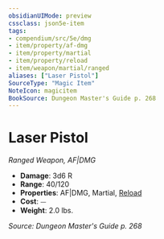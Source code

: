 ```yaml
---
obsidianUIMode: preview
cssclass: json5e-item
tags:
- compendium/src/5e/dmg
- item/property/af-dmg
- item/property/martial
- item/property/reload
- item/weapon/martial/ranged
aliases: ["Laser Pistol"]
SourceType: "Magic Item"
NoteIcon: magicitem
BookSource: Dungeon Master's Guide p. 268
---
```

# Laser Pistol
*Ranged Weapon, AF|DMG*  

- **Damage**: 3d6 R
- **Range**: 40/120
- **Properties**: AF|DMG, Martial, [Reload](/3-Mechanics/CLI/rules/item-properties.md#Reload)
- **Cost**: ⏤
- **Weight**: 2.0 lbs.

*Source: Dungeon Master's Guide p. 268*